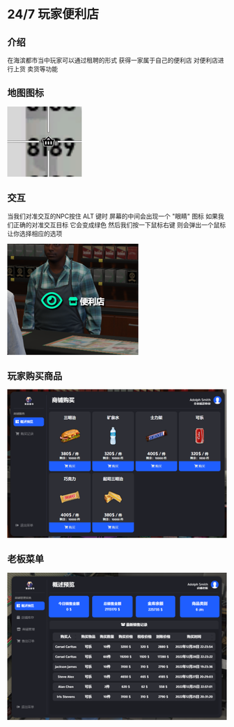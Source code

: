 # 24/7 玩家便利店

## 介绍

在海滨都市当中玩家可以通过租聘的形式 获得一家属于自己的便利店 对便利店进行上货 卖货等功能



## 地图图标

![](<../.gitbook/assets/image (17).png>)



## 交互

当我们对准交互的NPC按住 ALT 键时 屏幕的中间会出现一个 "眼睛" 图标 如果我们正确的对准交互目标 它会变成绿色 然后我们按一下鼠标右键 则会弹出一个鼠标 让你选择相应的选项

![](<../.gitbook/assets/image (3).png>)



## 玩家购买商品

![](<../.gitbook/assets/image (4).png>)



## 老板菜单

![](<../.gitbook/assets/image (1).png>)
